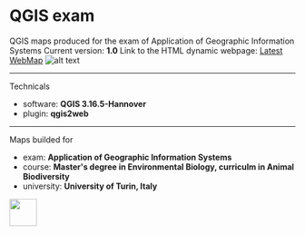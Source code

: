 # QGIS exam
QGIS maps produced for the exam of Application of Geographic Information Systems
Current version: **1.0**
Link to the HTML dynamic webpage: [Latest WebMap](https://biotheo.github.io/QGISexam/ "WebMap") ![alt text](https://raw.githubusercontent.com/github/explore/80688e429a7d4ef2fca1e82350fe8e3517d3494d/collections/github-pages-examples/github-pages-examples.png=200x200)

-----
Technicals
- software: **QGIS 3.16.5-Hannover** 
- plugin: **qgis2web**
-----
Maps builded for
- exam: **Application of Geographic Information Systems**
- course: **Master's degree in Environmental Biology, curriculm in Animal Biodiversity**
- university: **University of Turin, Italy**

[logo]:https://raw.githubusercontent.com/github/explore/80688e429a7d4ef2fca1e82350fe8e3517d3494d/collections/github-pages-examples/github-pages-examples.png "GitHub Pages"

<img src="https://github.com/favicon.ico" width="48">
